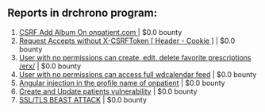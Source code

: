 ## Reports in drchrono program:
1. [CSRF  Add Album On  onpatient.com ](https://hackerone.com/reports/99647) | $0.0 bounty
2. [Request Accepts without X-CSRFToken  [ Header - Cookie ]](https://hackerone.com/reports/99857) | $0.0 bounty
3. [User with no permissions can create, edit, delete favorite prescriptions /erx/](https://hackerone.com/reports/142101) | $0.0 bounty
4. [User with no permissions can access full wdcalendar feed](https://hackerone.com/reports/141541) | $0.0 bounty
5. [Angular injection in the profile name of onpatient](https://hackerone.com/reports/141240) | $0.0 bounty
6. [Create and Update patients vulnerability](https://hackerone.com/reports/59505) | $0.0 bounty
7. [SSL/TLS BEAST ATTACK](https://hackerone.com/reports/141115) | $0.0 bounty